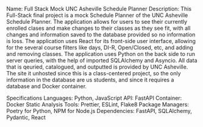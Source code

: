 Name: Full Stack Mock UNC Asheville Schedule Planner
Description: This Full-Stack final project is a mock Schedule Planner of the UNC Asheville Schedule Planner. The application allows for users to see their currently enrolled clases and make changes to their classes as they see fit, with all changes and information saved to the database provided so no information is loss.
The application uses React for its front-side user interface, allowing for the several course filters like days, DI-R, Open/Closed, etc, and adding and removing classes. The application uses Python on the back side to run server queries, with the help of imported SQLAlchemy and Asyncio. All data that is qeuried, catalogued, and outputted is provided by UNC Asheville.
The site it unhosted since this is a class-centered project, so the only information in the database 
are us students, and since it requires a database and Docker container.

Specifications
Languages: Python, JavaScript
API: FastAPI
Container: Docker
Static Analysis Tools: Prettier, ESLint, Flake8
Package Managers: Poetry for Python, NPM for Node.js
Dependencies: FastAPI, SQLAlchemy, Pydantic, React